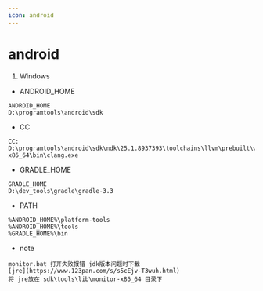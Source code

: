 ```yaml
---
icon: android
---
```


# android

1. Windows

* ANDROID\_HOME

```
ANDROID_HOME
D:\programtools\android\sdk
```

* CC

```
CC:
D:\programtools\android\sdk\ndk\25.1.8937393\toolchains\llvm\prebuilt\windows-x86_64\bin\clang.exe
```

* GRADLE\_HOME

```
GRADLE_HOME
D:\dev_tools\gradle\gradle-3.3
```

* PATH

```
%ANDROID_HOME%\platform-tools
%ANDROID_HOME%\tools
%GRADLE_HOME%\bin
```

* note

```
monitor.bat 打开失败报错 jdk版本问题时下载
[jre](https://www.123pan.com/s/s5cEjv-T3wuh.html)
将 jre放在 sdk\tools\lib\monitor-x86_64 目录下
```
